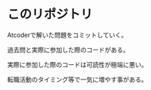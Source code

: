 # このリポジトリ

Atcoderで解いた問題をコミットしていく。

過去問と実際に参加した際のコードがある。

実際に参加した際のコードは可読性が極端に悪い。

転職活動のタイミング等で一気に増やす事がある。
